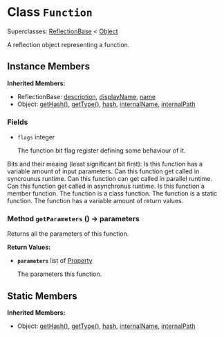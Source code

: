 # Class <code>Function</code>

Superclasses: <a href="ReflectionBase.md">ReflectionBase</a> < <a href="Object.md">Object</a>

A reflection object representing a function.
## Instance Members
<b>Inherited Members:</b>
- ReflectionBase: <a href="ReflectionBase.md#user-content-description">description</a>, <a href="ReflectionBase.md#user-content-display-name">displayName</a>, <a href="ReflectionBase.md#user-content-name">name</a>
- Object: <a href="Object.md#user-content-get-hash">getHash()</a>, <a href="Object.md#user-content-get-type">getType()</a>, <a href="Object.md#user-content-hash">hash</a>, <a href="Object.md#user-content-internal-name">internalName</a>, <a href="Object.md#user-content-internal-path">internalPath</a>
### Fields
- <code id="flags">flags</code> integer

  The function bit flag register defining some behaviour of it.

Bits and their meaing (least significant bit first):
Is this function has a variable amount of input parameters.
Can this function get called in syncrounus runtime.
Can this function can get called in parallel runtime.
Can this function get called in asynchronus runtime.
Is this function a member function.
The function is a class function.
The function is a static function.
The function has a variable amount of return values.
### Method <code id="get-parameters">getParameters</code> () → parameters
Returns all the parameters of this function.


<b>Return Values:</b>

- <code><b>parameters</b></code> list of <a href="Property.md">Property</a>

  The parameters this function.
## Static Members
<b>Inherited Members:</b>
- Object: <a href="Object.md#user-content-s-get-hash">getHash()</a>, <a href="Object.md#user-content-s-get-type">getType()</a>, <a href="Object.md#user-content-s-hash">hash</a>, <a href="Object.md#user-content-s-internal-name">internalName</a>, <a href="Object.md#user-content-s-internal-path">internalPath</a>